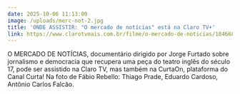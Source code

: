 ```yaml
---
date: 2025-10-06 11:13:00
image: /uploads/merc-not-2.jpg
title: 'ONDE ASSISTIR: "O mercado de notícias" está na Claro TV+'
link: https://www.clarotvmais.com.br/filme/o-mercado-de-noticias/1846689
---
```

O MERCADO DE NOTÍCIAS, documentário dirigido por Jorge Furtado sobre jornalismo e democracia que recupera uma peça do teatro inglês do século 17, pode ser assistido na Claro TV, mas também na CurtaOn, plataforma do Canal Curta! Na foto de Fábio Rebello: Thiago Prade, Eduardo Cardoso, Antônio Carlos Falcão.
